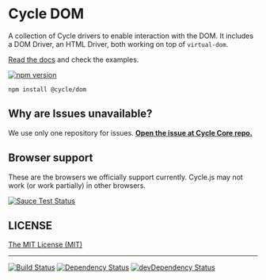 # Cycle DOM

A collection of Cycle drivers to enable interaction with the DOM. It includes a DOM Driver, an HTML Driver, both working on top of `virtual-dom`.

[Read the docs](https://github.com/cyclejs/dom/blob/master/docs/api.md) and check the examples.

[![npm version](https://badge.fury.io/js/%40cycle%2Fdom.svg)](http://badge.fury.io/js/%40cycle%2Fdom)

```
npm install @cycle/dom
```

## Why are Issues unavailable?

We use only one repository for issues. [**Open the issue at Cycle Core repo.**](https://github.com/cyclejs/core/issues)

## Browser support

These are the browsers we officially support currently. Cycle.js may not work (or work partially) in other browsers.

[![Sauce Test Status](https://saucelabs.com/browser-matrix/cyclejs-dom.svg)](https://saucelabs.com/u/cyclejs-dom)

## LICENSE

[The MIT License (MIT)](https://github.com/cyclejs/dom/blob/master/LICENSE)

- - -

[![Build Status](https://travis-ci.org/cyclejs/cycle-dom.svg?branch=master)](https://travis-ci.org/cyclejs/dom)
[![Dependency Status](https://david-dm.org/cyclejs/dom.svg)](https://david-dm.org/cyclejs/dom)
[![devDependency Status](https://david-dm.org/cyclejs/dom/dev-status.svg)](https://david-dm.org/cyclejs/dom#info=devDependencies)
